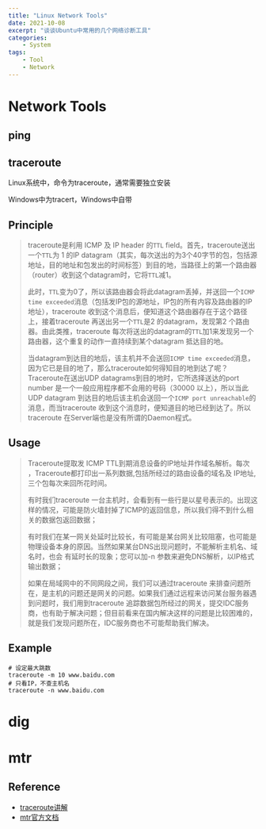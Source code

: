 ```yaml
---
title: "Linux Network Tools"
date: 2021-10-08
excerpt: "谈谈Ubuntu中常用的几个网络诊断工具"
categories: 
    - System
tags: 
    - Tool
    - Network
---
```




# Network Tools

## ping

## traceroute

Linux系统中，命令为traceroute，通常需要独立安装

Windows中为tracert，Windows中自带

## Principle

> traceroute是利用 ICMP 及 IP header 的`TTL` field。首先，traceroute送出一个`TTL`为 1 的IP datagram（其实，每次送出的为3个40字节的包，包括源地址，目的地址和包发出的时间标签）到目的地，当路径上的第一个路由器（router）收到这个datagram时，它将`TTL`减1。
>
> 此时，`TTL`变为0了，所以该路由器会将此datagram丢掉，并送回一个`ICMP time exceeded`消息（包括发IP包的源地址，IP包的所有内容及路由器的IP地址），traceroute 收到这个消息后，便知道这个路由器存在于这个路径上，接着traceroute 再送出另一个`TTL`是2 的datagram，发现第2 个路由器。由此类推，traceroute 每次将送出的datagram的`TTL`加1来发现另一个路由器，这个重复的动作一直持续到某个datagram 抵达目的地。
>
> 当datagram到达目的地后，该主机并不会送回`ICMP time exceeded`消息，因为它已是目的地了，那么traceroute如何得知目的地到达了呢？Traceroute在送出UDP datagrams到目的地时，它所选择送达的port number 是一个一般应用程序都不会用的号码（30000 以上），所以当此UDP datagram 到达目的地后该主机会送回一个`ICMP port unreachable`的消息，而当traceroute 收到这个消息时，便知道目的地已经到达了。所以traceroute 在Server端也是没有所谓的Daemon程式。

## Usage

> Traceroute提取发 ICMP TTL到期消息设备的IP地址并作域名解析。每次 ，Traceroute都打印出一系列数据,包括所经过的路由设备的域名及 IP地址,三个包每次来回所花时间。
>
> 有时我们traceroute 一台主机时，会看到有一些行是以星号表示的。出现这样的情况，可能是防火墙封掉了ICMP的返回信息，所以我们得不到什么相关的数据包返回数据；
>
> 有时我们在某一网关处延时比较长，有可能是某台网关比较阻塞，也可能是物理设备本身的原因。当然如果某台DNS出现问题时，不能解析主机名、域名时，也会 有延时长的现象；您可以加-n 参数来避免DNS解析，以IP格式输出数据；
>
> 如果在局域网中的不同网段之间，我们可以通过traceroute 来排查问题所在，是主机的问题还是网关的问题。如果我们通过远程来访问某台服务器遇到问题时，我们用到traceroute 追踪数据包所经过的网关，提交IDC服务商，也有助于解决问题；但目前看来在国内解决这样的问题是比较困难的，就是我们发现问题所在，IDC服务商也不可能帮助我们解决。

## Example

```shell
# 设定最大跳数
traceroute -m 10 www.baidu.com
# 只看IP，不查主机名
traceroute -n www.baidu.com
```

# dig

# mtr

## Reference

- [traceroute讲解](https://www.cnblogs.com/peida/archive/2013/03/07/2947326.html)
- [mtr官方文档](https://linux.die.net/man/8/mtr)